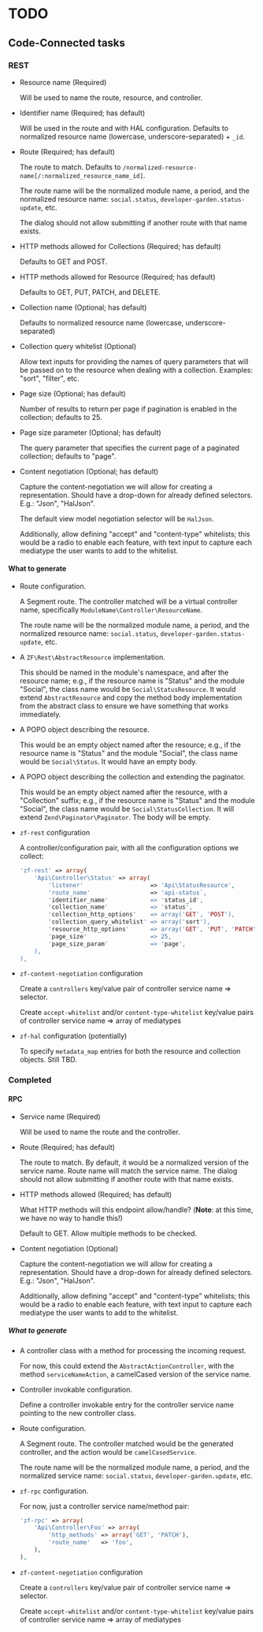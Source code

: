 TODO
====

Code-Connected tasks
--------------------

### REST

- Resource name (Required)

  Will be used to name the route, resource, and controller.

- Identifier name (Required; has default)

  Will be used in the route and with HAL configuration. Defaults to normalized
  resource name (lowercase, underscore-separated) + `_id`.

- Route (Required; has default)

  The route to match. Defaults to `/normalized-resource-name[/:normalized_resource_name_id]`.

  The route name will be the normalized module name, a period, and the
  normalized resource name: `social.status`, `developer-garden.status-update`, etc.

  The dialog should not allow submitting if another route with that name exists.

- HTTP methods allowed for Collections (Required; has default)

  Defaults to GET and POST.

- HTTP methods allowed for Resource (Required; has default)

  Defaults to GET, PUT, PATCH, and DELETE.

- Collection name (Optional; has default)

  Defaults to normalized resource name (lowercase, underscore-separated)

- Collection query whitelist (Optional)

  Allow text inputs for providing the names of query parameters that will be
  passed on to the resource when dealing with a collection. Examples: "sort",
  "filter", etc.

- Page size (Optional; has default)

  Number of results to return per page if pagination is enabled in the
  collection; defaults to 25.

- Page size parameter (Optional; has default)

  The query parameter that specifies the current page of a paginated collection;
  defaults to "page".

- Content negotiation (Optional; has default)

  Capture the content-negotiation we will allow for creating a representation.
  Should have a drop-down for already defined selectors. E.g.: "Json",
  "HalJson".

  The default view model negotiation selector will be `HalJson`.

  Additionally, allow defining "accept" and "content-type" whitelists; this
  would be a radio to enable each feature, with text input to capture each
  mediatype the user wants to add to the whitelist.

#### What to generate

- Route configuration.

  A Segment route. The controller matched will be a virtual controller name,
  specifically `ModuleName\Controller\ResourceName`.

  The route name will be the normalized module name, a period, and the
  normalized resource name: `social.status`, `developer-garden.status-update`,
  etc.

- A `ZF\Rest\AbstractResource` implementation.

  This should be named in the module's namespace, and after the resource name;
  e.g., if the resource name is "Status" and the module "Social", the class name
  would be `Social\StatusResource`. It would extend `AbstractResource` and copy
  the method body implementation from the abstract class to ensure we have
  something that works immediately.

- A POPO object describing the resource.

  This would be an empty object named after the resource; e.g., if the resource
  name is "Status" and the module "Social", the class name would be
  `Social\Status`. It would have an empty body.

- A POPO object describing the collection and extending the paginator.

  This would be an empty object named after the resource, with a "Collection"
  suffix; e.g., if the resource name is "Status" and the module "Social", the
  class name would be `Social\StatusCollection`. It will extend
  `Zend\Paginator\Paginator`. The body will be empty.

- `zf-rest` configuration

  A controller/configuration pair, with all the configuration options we
  collect:

  ```php
  'zf-rest' => array(
      'Api\Controller\Status' => array(
          'listener'                   => 'Api\StatusResource',
          'route_name'                 => 'api-status`,
          'identifier_name'            => 'status_id',
          'collection_name'            => 'status',
          'collection_http_options'    => array('GET', 'POST'),
          'collection_query_whitelist' => array('sort'),
          'resource_http_options'      => array('GET', 'PUT', 'PATCH', 'DELETE'),
          'page_size'                  => 25,
          'page_size_param'            => 'page',
      ),
  ),
  ```

- `zf-content-negotiation` configuration

  Create a `controllers` key/value pair of controller service name => selector.

  Create `accept-whitelist` and/or `content-type-whitelist` key/value pairs of
  controller service name => array of mediatypes

- `zf-hal` configuration (potentially)

  To specify `metadata_map` entries for both the resource and collection
  objects. Still TBD.

### Completed

#### RPC

- Service name (Required)
  
  Will be used to name the route and the controller.

- Route (Required; has default)

  The route to match. By default, it would be a normalized version of the service name.
  Route name will match the service name. The dialog should not allow submitting
  if another route with that name exists.

- HTTP methods allowed (Required; has default)

  What HTTP methods will this endpoint allow/handle? (**Note**: at this time,
  we have no way to handle this!)

  Default to GET. Allow multiple methods to be checked.

- Content negotiation (Optional)

  Capture the content-negotiation we will allow for creating a representation.
  Should have a drop-down for already defined selectors. E.g.: "Json",
  "HalJson".

  Additionally, allow defining "accept" and "content-type" whitelists; this
  would be a radio to enable each feature, with text input to capture each
  mediatype the user wants to add to the whitelist.

##### What to generate

- A controller class with a method for processing the incoming request.

  For now, this could extend the `AbstractActionController`, with the method
  `serviceNameAction`, a camelCased version of the service name.

- Controller invokable configuration.

  Define a controller invokable entry for the controller service name pointing to
  the new controller class.

- Route configuration.

  A Segment route. The controller matched would be the generated controller,
  and the action would be `camelCasedService`.

  The route name will be the normalized module name, a period, and the
  normalized service name: `social.status`, `developer-garden.update`, etc.

- `zf-rpc` configuration.

  For now, just a controller service name/method pair:

  ```php
  'zf-rpc' => array(
      'Api\Controller\Foo' => array(
          'http_methods' => array('GET', 'PATCH'),
          'route_name'   => 'foo',
      ),
  ),
  ```

- `zf-content-negotiation` configuration

  Create a `controllers` key/value pair of controller service name => selector.

  Create `accept-whitelist` and/or `content-type-whitelist` key/value pairs of
  controller service name => array of mediatypes

